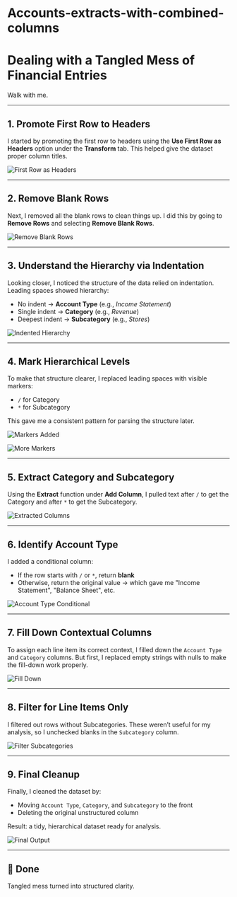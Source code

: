 # Accounts-extracts-with-combined-columns

# Dealing with a Tangled Mess of Financial Entries

Walk with me.

---

## 1. Promote First Row to Headers

I started by promoting the first row to headers using the **Use First Row as Headers** option under the **Transform** tab. This helped give the dataset proper column titles.

![First Row as Headers](https://github.com/user-attachments/assets/3ab36070-e37a-47fb-bba5-49287820d3b2)

---

## 2. Remove Blank Rows

Next, I removed all the blank rows to clean things up. I did this by going to **Remove Rows** and selecting **Remove Blank Rows**.

![Remove Blank Rows](https://github.com/user-attachments/assets/3185dea4-6878-42b5-8f21-18846f88ca0a)

---

## 3. Understand the Hierarchy via Indentation

Looking closer, I noticed the structure of the data relied on indentation. Leading spaces showed hierarchy:

- No indent → **Account Type** (e.g., *Income Statement*)
- Single indent → **Category** (e.g., *Revenue*)
- Deepest indent → **Subcategory** (e.g., *Stores*)

![Indented Hierarchy](https://github.com/user-attachments/assets/5b4acede-7f8b-49e8-bd4a-6d1f45d83c26)

---

## 4. Mark Hierarchical Levels

To make that structure clearer, I replaced leading spaces with visible markers:

- `/` for Category
- `*` for Subcategory

This gave me a consistent pattern for parsing the structure later.

![Markers Added](https://github.com/user-attachments/assets/fec2987e-30a9-4691-8d84-d47719686035)

![More Markers](https://github.com/user-attachments/assets/db7b2cb1-31bf-4a93-8e32-ee94a473616b)

---

## 5. Extract Category and Subcategory

Using the **Extract** function under **Add Column**, I pulled text after `/` to get the Category and after `*` to get the Subcategory.

![Extracted Columns](https://github.com/user-attachments/assets/49d7f918-e50c-4955-916b-f98b650657c9)

---

## 6. Identify Account Type

I added a conditional column:

- If the row starts with `/` or `*`, return **blank**
- Otherwise, return the original value → which gave me "Income Statement", "Balance Sheet", etc.

![Account Type Conditional](https://github.com/user-attachments/assets/0082eb39-3c27-4745-8c5e-f0f6d61b054b)

---

## 7. Fill Down Contextual Columns

To assign each line item its correct context, I filled down the `Account Type` and `Category` columns. But first, I replaced empty strings with nulls to make the fill-down work properly.

![Fill Down](https://github.com/user-attachments/assets/9afde577-979c-4869-bdc3-1688484c5ad3)

---

## 8. Filter for Line Items Only

I filtered out rows without Subcategories. These weren’t useful for my analysis, so I unchecked blanks in the `Subcategory` column.

![Filter Subcategories](https://github.com/user-attachments/assets/1c3b0826-a663-43a2-ad80-f83e82773c0b)

---

## 9. Final Cleanup

Finally, I cleaned the dataset by:

- Moving `Account Type`, `Category`, and `Subcategory` to the front
- Deleting the original unstructured column

Result: a tidy, hierarchical dataset ready for analysis.

![Final Output](https://github.com/user-attachments/assets/c8d52578-c283-4a04-93f7-a33926bdc5ba)

---

## 🧼 Done

Tangled mess turned into structured clarity.
